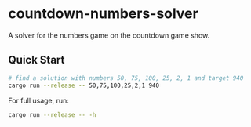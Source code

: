 # countdown-numbers-solver
A solver for the numbers game on the countdown game show.

## Quick Start
```sh
# find a solution with numbers 50, 75, 100, 25, 2, 1 and target 940
cargo run --release -- 50,75,100,25,2,1 940
```

For full usage, run:
```sh
cargo run --release -- -h
```

